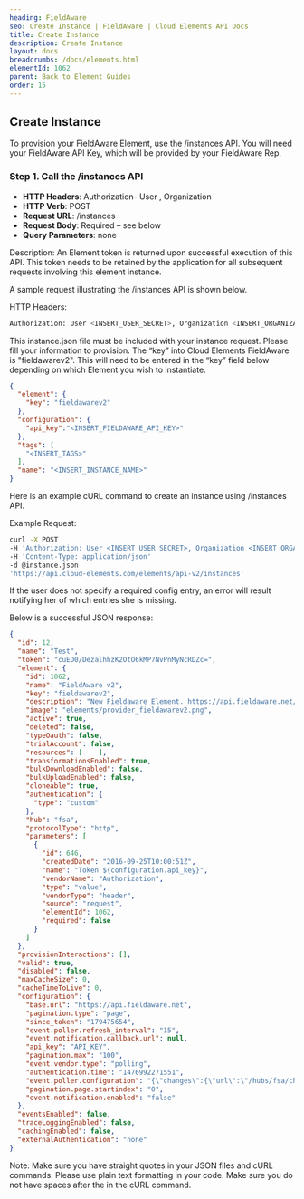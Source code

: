 ```yaml
---
heading: FieldAware
seo: Create Instance | FieldAware | Cloud Elements API Docs
title: Create Instance
description: Create Instance
layout: docs
breadcrumbs: /docs/elements.html
elementId: 1062
parent: Back to Element Guides
order: 15
---
```


## Create Instance

To provision your FieldAware Element, use the /instances API.
You will need your FieldAware API Key, which will be provided by your FieldAware Rep.

### Step 1. Call the /instances API

* __HTTP Headers__: Authorization- User <user secret>, Organization <organization secret>
* __HTTP Verb__: POST
* __Request URL__: /instances
* __Request Body__: Required – see below
* __Query Parameters__: none

Description: An Element token is returned upon successful execution of this API. This token needs to be retained by the application for all subsequent requests involving this element instance.

A sample request illustrating the /instances API is shown below.

HTTP Headers:

```bash
Authorization: User <INSERT_USER_SECRET>, Organization <INSERT_ORGANIZATION_SECRET>

```
This instance.json file must be included with your instance request.  Please fill your information to provision.  The “key” into Cloud Elements FieldAware is "fieldawarev2".  This will need to be entered in the “key” field below depending on which Element you wish to instantiate.

```json
{
  "element": {
    "key": "fieldawarev2"
  },
  "configuration": {
    "api_key":"<INSERT_FIELDAWARE_API_KEY>"
  },
  "tags": [
    "<INSERT_TAGS>"
  ],
  "name": "<INSERT_INSTANCE_NAME>"
}
```

Here is an example cURL command to create an instance using /instances API.

Example Request:

```bash
curl -X POST
-H 'Authorization: User <INSERT_USER_SECRET>, Organization <INSERT_ORGANIZATION_SECRET>'
-H 'Content-Type: application/json'
-d @instance.json
'https://api.cloud-elements.com/elements/api-v2/instances'
```

If the user does not specify a required config entry, an error will result notifying her of which entries she is missing.

Below is a successful JSON response:

```json
{
  "id": 12,
  "name": "Test",
  "token": "cuED0/DezalhhzK2OtO6kMP7NvPnMyNcRDZc=",
  "element": {
    "id": 1062,
    "name": "FieldAware v2",
    "key": "fieldawarev2",
    "description": "New Fieldaware Element. https://api.fieldaware.net/doc/index.html",
    "image": "elements/provider_fieldawarev2.png",
    "active": true,
    "deleted": false,
    "typeOauth": false,
    "trialAccount": false,
    "resources": [    ],
    "transformationsEnabled": true,
    "bulkDownloadEnabled": false,
    "bulkUploadEnabled": false,
    "cloneable": true,
    "authentication": {
      "type": "custom"
    },
    "hub": "fsa",
    "protocolType": "http",
    "parameters": [
      {
        "id": 646,
        "createdDate": "2016-09-25T10:00:51Z",
        "name": "Token ${configuration.api_key}",
        "vendorName": "Authorization",
        "type": "value",
        "vendorType": "header",
        "source": "request",
        "elementId": 1062,
        "required": false
      }
    ]
  },
  "provisionInteractions": [],
  "valid": true,
  "disabled": false,
  "maxCacheSize": 0,
  "cacheTimeToLive": 0,
  "configuration": {
    "base.url": "https://api.fieldaware.net",
    "pagination.type": "page",
    "since_token": "179475654",
    "event.poller.refresh_interval": "15",
    "event.notification.callback.url": null,
    "api_key": "API_KEY",
    "pagination.max": "100",
    "event.vendor.type": "polling",
    "authentication.time": "1476992271551",
    "event.poller.configuration": "{\"changes\":{\"url\":\"/hubs/fsa/changes\",\"idField\":\"id\"}}",
    "pagination.page.startindex": "0",
    "event.notification.enabled": "false"
  },
  "eventsEnabled": false,
  "traceLoggingEnabled": false,
  "cachingEnabled": false,
  "externalAuthentication": "none"
}
```

Note:  Make sure you have straight quotes in your JSON files and cURL commands.  Please use plain text formatting in your code.  Make sure you do not have spaces after the in the cURL command.
